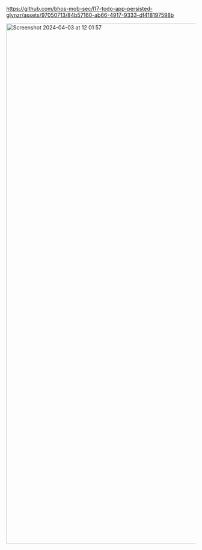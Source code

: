 

https://github.com/bhos-mob-sec/l17-todo-app-persisted-glynzr/assets/97050713/84b57160-ab66-4917-9333-df418197598b

<img width="1383" alt="Screenshot 2024-04-03 at 12 01 57" src="https://github.com/bhos-mob-sec/l17-todo-app-persisted-glynzr/assets/97050713/65879396-6885-4309-bcfb-7c54e6437539">



